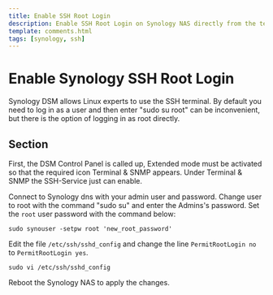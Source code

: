```yaml
---
title: Enable SSH Root Login
description: Enable SSH Root Login on Synology NAS directly from the terminal. No need to log in as a user and then enter "sudo su root".
template: comments.html
tags: [synology, ssh]
---
```


# Enable Synology SSH Root Login

Synology DSM allows Linux experts to use the SSH terminal. By default you need to log in as a user and then enter "sudo su root" can be inconvenient, but there is the option of logging in as root directly.

## Section

First, the DSM Control Panel is called up, Extended mode must be activated so that the required icon Terminal & SNMP appears.
Under Terminal & SNMP the SSH-Service just can enable.

Connect to Synology dns with your admin user and password. Change user to root with the command "sudo su" and enter the Admins's password.
Set the `root` user password with the command below:

```shell
sudo synouser -setpw root 'new_root_password'
```

Edit the file `/etc/ssh/sshd_config` and change the line `PermitRootLogin no` to `PermitRootLogin yes`.

```shell
sudo vi /etc/ssh/sshd_config
```

Reboot the Synology NAS to apply the changes.

<!-- appendices -->

<!-- urls -->

<!-- images -->

<!--css-->

<!-- end appendices -->
